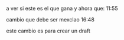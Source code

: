 a ver si este es el que gana
y ahora que: 11:55 


cambio que debe ser mexclao 16:48


este cambio es para crear un draft
